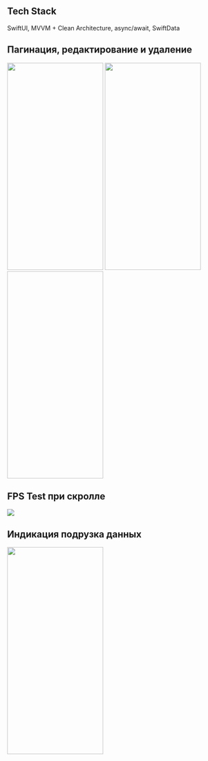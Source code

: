 ## Tech Stack
SwiftUI, MVVM + Clean Architecture, async/await, SwiftData

## Пагинация, редактирование и удаление

<img src="https://github.com/user-attachments/assets/6e2479c2-878d-4cff-bd88-9faae726e77b" width="222" height="480">
<img src="https://github.com/user-attachments/assets/85cae009-2646-4eb8-bb27-f9f574a11719"  width="222" height="480">
<img scr="https://media4.giphy.com/media/v1.Y2lkPTc5MGI3NjExa3QxMzY3bnVwbTh2M3o0ZWdlaGVjenBkbHJ6dHZrY29ieTNkeDF3MyZlcD12MV9pbnRlcm5hbF9naWZfYnlfaWQmY3Q9Zw/aGucpsXo82PTfaSvy2/giphy.gif" width="222" height="480"> 

## FPS Test при скролле 
<img src="https://github.com/user-attachments/assets/e1b10802-5af9-4d21-bc66-b2cee46ab82c">

## Индикация подрузка данных
<img src="https://github.com/user-attachments/assets/819face8-d598-4c61-8e89-4582d649c9f9"  width="222" height="480">
